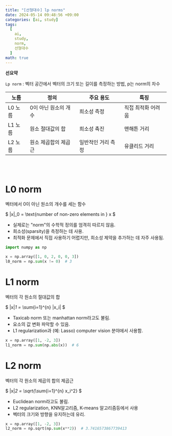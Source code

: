 ```yaml
---
title: "[선형대수] lp norms"
date: 2024-05-14 09:48:56 +09:00
categories: [ai, study]
tags:
  [
    ai,
    study,
    norm,
    선형대수
  ]
math: true
---
```


**선요약**

`Lp norm` : 벡터 공간에서 벡터의 크기 또는 길이를 측정하는 방법, p는 norm의 차수

| 노름 | 정의 | 주요 용도 | 특징 |
| --- | --- | --- | --- |
| L0 노름 | 0이 아닌 원소의 개수 | 희소성 측정 | 직접 최적화 어려움 |
| L1 노름 | 원소 절대값의 합 | 희소성 촉진 | 맨해튼 거리 |
| L2 노름 | 원소 제곱합의 제곱근 | 일반적인 거리 측정 | 유클리드 거리 |

<br/>
<br/>

# **L0 norm**

벡터에서 0이 아닌 원소의 개수를 세는 함수

$ \|x\|_0 = \text{number of non-zero elements in } x $

- 실제로는 "norm"의 수학적 정의를 엄격히 따르지 않음.
- 희소성(sparsity)을 측정하는 데 사용.
- 최적화 문제에서 직접 사용하기 어렵지만, 희소성 제약을 추가하는 데 자주 사용됨.

```python
import numpy as np

x = np.array([1, 0, 2, 0, 0, 3])
l0_norm = np.sum(x != 0)  # 3
```

# **L1 norm**

벡터의 각 원소의 절대값의 합

$ \|x\|_1 = \sum_{i=1}^{n} |x_i| $

- Taxicab norm 또는 manhattan norm라고도 불림.
- 요소의 값 변화 파악할 수 있음.
- L1 regularization과 (예: Lasso) computer vision 분야에서 사용함.

```python
x = np.array([1, -2, 3])
l1_norm = np.sum(np.abs(x))  # 6
```

# **L2 norm**

벡터의 각 원소의 제곱의 합의 제곱근

$ \|x\|_2 = \sqrt{\sum_{i=1}^{n} x_i^2} $

- Euclidean norm라고도 불림.
- L2 regularization, KNN알고리즘, K-means 알고리즘등에서 사용
- 벡터의 크기와 방향을 유지하는데 유리.

```python
x = np.array([1, -2, 3])
l2_norm = np.sqrt(np.sum(x**2))  # 3.7416573867739413
```



